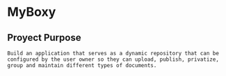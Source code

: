 # MyBoxy
## Proyect Purpose
	Build an application that serves as a dynamic repository that can be configured by the user owner so they can upload, publish, privatize, group and maintain different types of documents.
